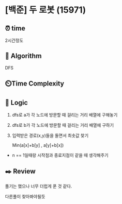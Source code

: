 # [백준] 두 로봇 (15971)
## ⏰ time
2시간정도

## 📌 Algorithm
DFS

## ⏲️Time Complexity

## 📍 Logic
1. dfs로 a가 각 노드에 방문할 때 걸리는 거리 배열에 구해놓기 
2. dfs로 b가 각 노드에 방문할 때 걸리는 거리 배열에 구하기
3. 입력받은 경로(x,y)들을 돌면서 최솟값 찾기
    
    Min(a[x]+b[y] , a[y]+b[x])


* n == 1일때랑 시작점과 종료지점이 같을 때 생각해주기


## ✒️ Review
풀기는 했으나 너무 더럽게 푼 것 같다.

다른풀이 찾아봐야될듯



